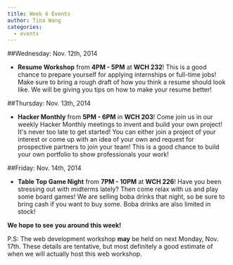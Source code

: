 ```yaml
---
title: Week 6 Events
author: Tina Wang
categories:
  - events
---
```


##Wednesday: Nov. 12th, 2014

- **Resume Workshop** from **4PM - 5PM** at **WCH 232**! This is a good chance to prepare yourself for applying internships or full-time jobs! Make sure to bring a rough draft of how you think a resume should look like. We will be giving you tips on how to make your resume better!

##Thursday: Nov. 13th, 2014
- **Hacker Monthly** from **5PM - 6PM** in **WCH 203**! Come join us in our weekly Hacker Monthly meetings to invent and build your own project! It's never too late to get started! You can either join a project of your interest or come up with an idea of your own and request for prospective partners to join your team! This is a good chance to build your own portfolio to show professionals your work!

##Friday: Nov. 14th, 2014
- **Table Top Game Night** from **7PM - 10PM** at **WCH 226**! Have you been stressing out with midterms lately? Then come relax with us and play some board games! We are selling boba drinks that night, so be sure to bring cash if you want to buy some. Boba drinks are also limited in stock!

**We hope to see you around this week!**

P.S: The web development workshop **may** be held on next Monday, Nov. 17th. These details are tentative, but most definitely a good estimate of when we will actually host this web workshop.
